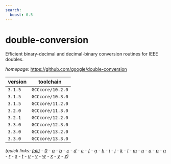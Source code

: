 ```yaml
---
search:
  boost: 0.5
---
```

# double-conversion

Efficient binary-decimal and decimal-binary conversion routines for IEEE doubles.

*homepage*: <https://github.com/google/double-conversion>

version | toolchain
--------|----------
``3.1.5`` | ``GCCcore/10.2.0``
``3.1.5`` | ``GCCcore/10.3.0``
``3.1.5`` | ``GCCcore/11.2.0``
``3.2.0`` | ``GCCcore/11.3.0``
``3.2.1`` | ``GCCcore/12.2.0``
``3.3.0`` | ``GCCcore/12.3.0``
``3.3.0`` | ``GCCcore/13.2.0``
``3.3.0`` | ``GCCcore/13.3.0``


*(quick links: [(all)](../index.md) - [0](../0/index.md) - [a](../a/index.md) - [b](../b/index.md) - [c](../c/index.md) - [d](../d/index.md) - [e](../e/index.md) - [f](../f/index.md) - [g](../g/index.md) - [h](../h/index.md) - [i](../i/index.md) - [j](../j/index.md) - [k](../k/index.md) - [l](../l/index.md) - [m](../m/index.md) - [n](../n/index.md) - [o](../o/index.md) - [p](../p/index.md) - [q](../q/index.md) - [r](../r/index.md) - [s](../s/index.md) - [t](../t/index.md) - [u](../u/index.md) - [v](../v/index.md) - [w](../w/index.md) - [x](../x/index.md) - [y](../y/index.md) - [z](../z/index.md))*

